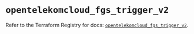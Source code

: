# `opentelekomcloud_fgs_trigger_v2`

Refer to the Terraform Registry for docs: [`opentelekomcloud_fgs_trigger_v2`](https://registry.terraform.io/providers/opentelekomcloud/opentelekomcloud/1.36.29/docs/resources/fgs_trigger_v2).
